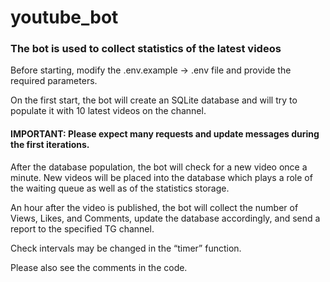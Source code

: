 # youtube_bot

### The bot is used to collect statistics of the latest videos

Before starting, modify the .env.example -> .env file and provide the required parameters.

On the first start, the bot will create an SQLite database and will try to populate it with 10 latest videos on the channel.

#### IMPORTANT: Please expect many requests and update messages during the first iterations.

After the database population, the bot will check for a new video once a minute.
New videos will be placed into the database which plays a role of the waiting queue as well as of the statistics storage.

An hour after the video is published, the bot will collect the number of Views, Likes, and Comments, update the database accordingly, and send a report to the specified TG channel.

Check intervals may be changed in the “timer” function.

Please also see the comments in the code.

